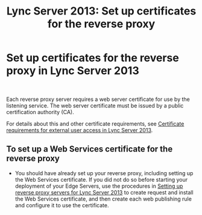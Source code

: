 ﻿---
title: 'Lync Server 2013: Set up certificates for the reverse proxy'
TOCTitle: Set up certificates for the reverse proxy
ms:assetid: c03a08ec-a67b-4f11-b0d7-6677461beaaa
ms:mtpsurl: https://technet.microsoft.com/en-us/library/Gg412938(v=OCS.15)
ms:contentKeyID: 48185291
ms.date: 07/23/2014
mtps_version: v=OCS.15
---

# Set up certificates for the reverse proxy in Lync Server 2013

 


Each reverse proxy server requires a web server certificate for use by the listening service. The web server certificate must be issued by a public certification authority (CA).

For details about this and other certificate requirements, see [Certificate requirements for external user access in Lync Server 2013](lync-server-2013-certificate-requirements-for-external-user-access.md).

## To set up a Web Services certificate for the reverse proxy

  - You should have already set up your reverse proxy, including setting up the Web Services certificate. If you did not do so before starting your deployment of your Edge Servers, use the procedures in [Setting up reverse proxy servers for Lync Server 2013](lync-server-2013-setting-up-reverse-proxy-servers.md) to create request and install the Web Services certificate, and then create each web publishing rule and configure it to use the certificate.

